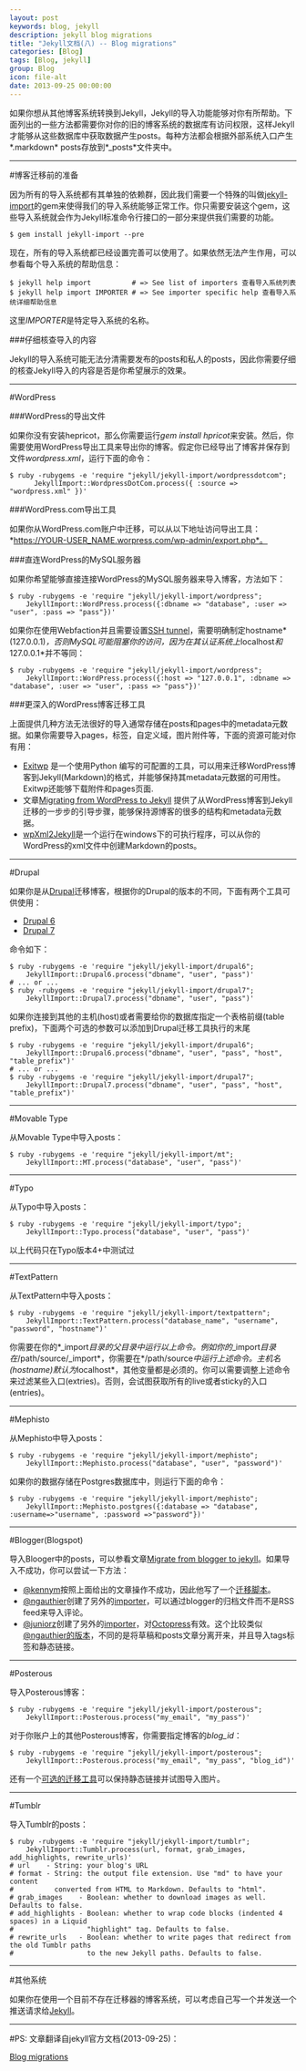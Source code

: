 ```yaml
---
layout: post
keywords: blog, jekyll
description: jekyll blog migrations
title: "Jekyll文档(八) -- Blog migrations"
categories: [Blog]
tags: [Blog, jekyll]
group: Blog
icon: file-alt
date: 2013-09-25 00:00:00
---
```


如果你想从其他博客系统转换到Jekyll，Jekyll的导入功能能够对你有所帮助。下面列出的一些方法都需要你对你的旧的博客系统的数据库有访问权限，这样Jekyll才能够从这些数据库中获取数据产生posts。每种方法都会根据外部系统入口产生*.markdown* posts存放到*\_posts*文件夹中。

<!--excerpt-->

***
#博客迁移前的准备

因为所有的导入系统都有其单独的依赖群，因此我们需要一个特殊的叫做[jekyll-import](https://github.com/jekyll/jekyll-import)的gem来使得我们的导入系统能够正常工作。你只需要安装这个gem，这些导入系统就会作为Jekyll标准命令行接口的一部分来提供我们需要的功能。

    $ gem install jekyll-import --pre

现在，所有的导入系统都已经设置完善可以使用了。如果依然无法产生作用，可以参看每个导入系统的帮助信息：

    $ jekyll help import          # => See list of importers 查看导入系统列表
    $ jekyll help import IMPORTER # => See importer specific help 查看导入系统详细帮助信息

这里*IMPORTER*是特定导入系统的名称。

###仔细核查导入的内容

Jekyll的导入系统可能无法分清需要发布的posts和私人的posts，因此你需要仔细的核查Jekyll导入的内容是否是你希望展示的效果。

***
#WordPress

###WordPress的导出文件

如果你没有安装hepricot，那么你需要运行*gem install hpricot*来安装。然后，你需要使用WordPress导出工具来导出你的博客。假定你已经导出了博客并保存到文件*wordpress.xml*，运行下面的命令：

    $ ruby -rubygems -e 'require "jekyll/jekyll-import/wordpressdotcom";
          JekyllImport::WordpressDotCom.process({ :source => "wordpress.xml" })'

###WordPress.com导出工具

如果你从WordPress.com账户中迁移，可以从以下地址访问导出工具：*https://YOUR-USER_NAME.worpress.com/wp-admin/export.php*。

###直连WordPress的MySQL服务器

如果你希望能够直接连接WordPress的MySQL服务器来导入博客，方法如下：

    $ ruby -rubygems -e 'require "jekyll/jekyll-import/wordpress";
        JekyllImport::WordPress.process({:dbname => "database", :user => "user", :pass => "pass"})'

如果你在使用Webfaction并且需要设置[SSH tunnel](http://docs.webfaction.com/user-guide/databases.html?highlight=mysql#starting-an-ssh-tunnel-with-ssh)，需要明确制定hostname*(127.0.0.1)*，否则MySQL可能阻塞你的访问，因为在其认证系统上*localhost*和*127.0.0.1*并不等同：

    $ ruby -rubygems -e 'require "jekyll/jekyll-import/wordpress";
        JekyllImport::WordPress.process({:host => "127.0.0.1", :dbname => "database", :user => "user", :pass => "pass"})'

###更深入的WordPress博客迁移工具

上面提供几种方法无法很好的导入通常存储在posts和pages中的metadata元数据。如果你需要导入pages，标签，自定义域，图片附件等，下面的资源可能对你有用：

* [Exitwp](https://github.com/thomasf/exitwp) 是一个使用Python
编写的可配置的工具，可以用来迁移WordPress博客到Jekyll(Markdown)的格式，并能够保持其metadata元数据的可用性。Exitwp还能够下载附件和pages页面.
* 文章[Migrating from WordPress to Jekyll](http://vitobotta.com/how-to-migrate-from-wordpress-to-jekyll/) 提供了从WordPress博客到Jekyll迁移的一步步的引导步骤，能够保持源博客的很多的结构和metadata元数据。
* [wpXml2Jekyll](https://github.com/theaob/wpXml2Jekyll)是一个运行在windows下的可执行程序，可以从你的WordPress的xml文件中创建Markdown的posts。

***
#Drupal

如果你是从[Drupal](http://drupal.org/)迁移博客，根据你的Drupal的版本的不同，下面有两个工具可供使用：

* [Drupal 6](https://github.com/jekyll/jekyll-import/blob/v0.1.0.beta1/lib/jekyll/jekyll-import/drupal6.rb)
* [Drupal 7](https://github.com/jekyll/jekyll-import/blob/v0.1.0.beta1/lib/jekyll/jekyll-import/drupal7.rb)

命令如下：

    $ ruby -rubygems -e 'require "jekyll/jekyll-import/drupal6";
        JekyllImport::Drupal6.process("dbname", "user", "pass")'
    # ... or ...
    $ ruby -rubygems -e 'require "jekyll/jekyll-import/drupal7";
        JekyllImport::Drupal7.process("dbname", "user", "pass")'

如果你连接到其他的主机(host)或者需要给你的数据库指定一个表格前缀(table prefix)，下面两个可选的参数可以添加到Drupal迁移工具执行的末尾

    $ ruby -rubygems -e 'require "jekyll/jekyll-import/drupal6";
        JekyllImport::Drupal6.process("dbname", "user", "pass", "host", "table_prefix")'
    # ... or ...
    $ ruby -rubygems -e 'require "jekyll/jekyll-import/drupal7";
        JekyllImport::Drupal7.process("dbname", "user", "pass", "host", "table_prefix")'

***
#Movable Type

从Movable Type中导入posts：

    $ ruby -rubygems -e 'require "jekyll/jekyll-import/mt";
        JekyllImport::MT.process("database", "user", "pass")'

***
#Typo

从Typo中导入posts：

    $ ruby -rubygems -e 'require "jekyll/jekyll-import/typo";
        JekyllImport::Typo.process("database", "user", "pass")'

以上代码只在Typo版本4+中测试过

***
#TextPattern

从TextPattern中导入posts：

    $ ruby -rubygems -e 'require "jekyll/jekyll-import/textpattern";
        JekyllImport::TextPattern.process("database_name", "username", "password", "hostname")'

你需要在你的*\_import*目录的父目录中运行以上命令。例如你的*\_import*目录在*/path/source/_import*，你需要在*/path/source*中运行上述命令。主机名(hostname)默认为*localhost*，其他变量都是必须的。你可以需要调整上述命令来过滤某些入口(extries)。否则，会试图获取所有的live或者sticky的入口(entries)。

***
#Mephisto

从Mephisto中导入posts：

    $ ruby -rubygems -e 'require "jekyll/jekyll-import/mephisto";
        JekyllImport::Mephisto.process("database", "user", "password")'

如果你的数据存储在Postgres数据库中，则运行下面的命令：

    $ ruby -rubygems -e 'require "jekyll/jekyll-import/mephisto";
        JekyllImport::Mephisto.postgres({:database => "database", :username=>"username", :password =>"password"})'

***
#Blogger(Blogspot)

导入Blooger中的posts，可以参看文章[Migrate from blogger to jekyll](http://blog.coolaj86.com/articles/migrate-from-blogger-to-jekyll.html)。如果导入不成功，你可以尝试一下方法：

* [@kennym](https://github.com/kennym)按照上面给出的文章操作不成功，因此他写了一个[迁移脚本](https://gist.github.com/1115810)。
* [@ngauthier](https://github.com/ngauthier)创建了另外的[importer](https://gist.github.com/1506614)，可以通过blogger的归档文件而不是RSS feed来导入评论。
* [@juniorz](https://github.com/juniorz)创建了另外的[importer](https://gist.github.com/1564581)，对[Octopress](http://octopress.org/)有效。这个比较类似[@ngauthier的版本](https://gist.github.com/1506614)，不同的是将草稿和posts文章分离开来，并且导入tags标签和静态链接。

***
#Posterous

导入Posterous博客：

    $ ruby -rubygems -e 'require "jekyll/jekyll-import/posterous";
        JekyllImport::Posterous.process("my_email", "my_pass")'

对于你账户上的其他Posterous博客，你需要指定博客的*blog_id*：

    $ ruby -rubygems -e 'require "jekyll/jekyll-import/posterous";
        JekyllImport::Posterous.process("my_email", "my_pass", "blog_id")'

还有一个[可选的迁移工具](https://github.com/pepijndevos/jekyll/blob/patch-1/lib/jekyll/migrators/posterous.rb)可以保持静态链接并试图导入图片。

***
#Tumblr

导入Tumblr的posts：

    $ ruby -rubygems -e 'require "jekyll/jekyll-import/tumblr";
        JekyllImport::Tumblr.process(url, format, grab_images, add_highlights, rewrite_urls)'
    # url    - String: your blog's URL
    # format - String: the output file extension. Use "md" to have your content
    #          converted from HTML to Markdown. Defaults to "html".
    # grab_images    - Boolean: whether to download images as well. Defaults to false.
    # add_highlights - Boolean: whether to wrap code blocks (indented 4 spaces) in a Liquid
    #                  "highlight" tag. Defaults to false.
    # rewrite_urls   - Boolean: whether to write pages that redirect from the old Tumblr paths
    #                  to the new Jekyll paths. Defaults to false.

***
#其他系统

如果你在使用一个目前不存在迁移器的博客系统，可以考虑自己写一个并发送一个推送请求给[Jekyll](https://github.com/jekyll/jekyll-import)。

***
#PS:
文章翻译自jekyll官方文档(2013-09-25)：

[Blog migrations](http://jekyllrb.com/docs/migrations/)